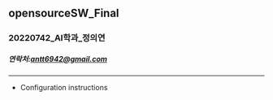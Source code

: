 ## opensourceSW_Final
### 20220742_AI학과_정의연
##### 연락처:antt6942@gmail.com
------------
+ Configuration instructions
